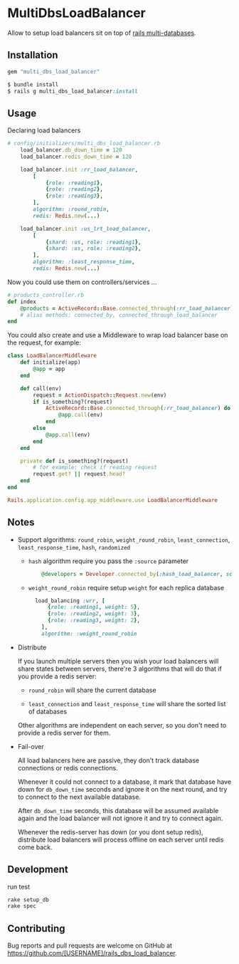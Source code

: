 # MultiDbsLoadBalancer

Allow to setup load balancers sit on top of [rails multi-databases](https://guides.rubyonrails.org/active_record_multiple_databases.html).

## Installation

```ruby
gem "multi_dbs_load_balancer"

$ bundle install
$ rails g multi_dbs_load_balancer:install
```

## Usage

Declaring load balancers
```ruby
# config/initializers/multi_dbs_load_balancer.rb
    load_balancer.db_down_time = 120
    load_balancer.redis_down_time = 120

    load_balancer.init :rr_load_balancer,
        [
            {role: :reading1}, 
            {role: :reading2},
            {role: :reading3},
        ],
        algorithm: :round_robin,
        redis: Redis.new(...)

    load_balancer.init :us_lrt_load_balancer,
        [
            {shard: :us, role: :reading1}, 
            {shard: :us, role: :reading2},
        ],
        algorithm: :least_response_time,
        redis: Redis.new(...)
```

Now you could use them on controllers/services ...
```ruby
# products_controller.rb
def index
    @products = ActiveRecord::Base.connected_through(:rr_load_balancer) { Product.all }
    # alias methods: connected_by, connected_through_load_balancer
end
```

You could also create and use a Middleware to wrap load balancer base on the request, for example:
```ruby
class LoadBalancerMiddleware
    def initialize(app)
        @app = app
    end

    def call(env)
        request = ActionDispatch::Request.new(env)
        if is_something?(request)
            ActiveRecord::Base.connected_through(:rr_load_balancer) do
                @app.call(env)    
            end
        else
            @app.call(env)
        end
    end

    private def is_something?(request)
        # for example: check if reading request
        request.get? || request.head?
    end
end

Rails.application.config.app_middleware.use LoadBalancerMiddleware
```

## Notes

- Support algorithms: `round_robin`, `weight_round_robin`, `least_connection`, `least_response_time`, `hash`, `randomized`

    + `hash` algorithm require you pass the `:source` parameter
      ```ruby
          @developers = Developer.connected_by(:hash_load_balancer, source: request.ip) { Developer.all }
      ```

    + `weight_round_robin` require setup `weight` for each replica database
        ```ruby
          load_balancing :wrr, [
              {role: :reading1, weight: 5}, 
              {role: :reading2, weight: 3},
              {role: :reading3, weight: 2},
            ],
            algorithm: :weight_round_robin
        ```
    
- Distribute

    If you launch multiple servers then you wish your load balancers will share states between servers,
    there're 3 algorithms that will do that if you provide a redis server: 

    + `round_robin` will share the current database

    +  `least_connection` and `least_response_time` will share the sorted list of databases

    Other algorithms are independent on each server, so you don't need to provide a redis server for them.

- Fail-over

    All load balancers here are passive, they don't track database connections or redis connections.
    
    Whenever it could not connect to a database, it mark that database have down for `db_down_time` seconds and ignore it on the next round, 
    and try to connect to the next available database.

    After `db_down_time` seconds, this database will be assumed available again and the load balancer will not ignore it and try to connect again.

    Whenever the redis-server has down (or you dont setup redis), distribute load balancers will process offline on each server until redis come back.



## Development

run test
```ruby
rake setup_db
rake spec
```


## Contributing

Bug reports and pull requests are welcome on GitHub at https://github.com/[USERNAME]/rails_dbs_load_balancer.
